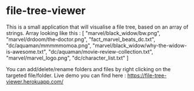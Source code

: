 # file-tree-viewer

This is a small application that will visualise a file tree, based on an array of strings.
Array looking like this : [
  "marvel/black_widow/bw.png",
  "marvel/drdoom/the-doctor.png",
  "fact_marvel_beats_dc.txt",
  "dc/aquaman/mmmmmomoa.png",
  "marvel/black_widow/why-the-widow-is-awesome.txt",
  "dc/aquaman/movie-review-collection.txt",
  "marvel/marvel_logo.png",
  "dc/character_list.txt"
]

You can add/delete/rename folders and files by right clicking on the targeted file/folder.
Live demo you can find here : https://file-tree-viewer.herokuapp.com/
